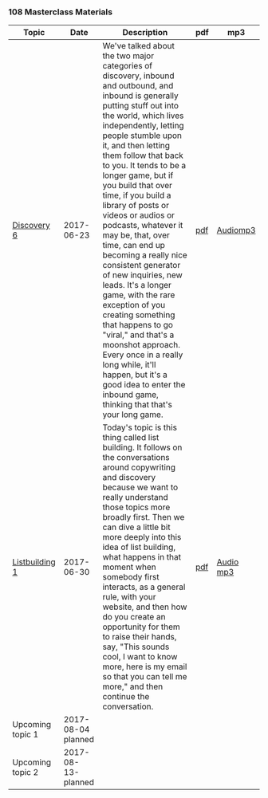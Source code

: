 ### 108 Masterclass Materials

| Topic                                                 | Date                | Description                                                                                                                                                                                                                                                                                                                                                                                                                                                                                                                                                                                                                                                                                                                                                                           | pdf                                                                                   | mp3                                                                              |
|-------------------------------------------------------|---------------------|---------------------------------------------------------------------------------------------------------------------------------------------------------------------------------------------------------------------------------------------------------------------------------------------------------------------------------------------------------------------------------------------------------------------------------------------------------------------------------------------------------------------------------------------------------------------------------------------------------------------------------------------------------------------------------------------------------------------------------------------------------------------------------------|---------------------------------------------------------------------------------------|----------------------------------------------------------------------------------|
| [Discovery 6](https://the-108.mn.co/posts/1174970)    | 2017-06-23          | We've talked about the two major categories of discovery, inbound and outbound, and inbound is generally putting stuff out into the world, which lives independently, letting people stumble upon it, and then letting them follow that back to you. It tends to be a longer game, but if you build that over time, if you build a library of posts or videos or audios or podcasts, whatever it may be, that, over time, can end up becoming a really nice consistent generator of new inquiries, new leads. It's a longer game, with the rare exception of you creating something that happens to go "viral," and that's a moonshot approach. Every once in a really long while, it'll happen, but it's a good idea to enter the inbound game, thinking that that's your long game. | [pdf](https://www.dropbox.com/s/h2kjaymg2c55q9x/108MasterclassDiscovery6.pdf?dl=0)    | [Audiomp3](https://www.dropbox.com/s/saccdbu68tfysiy/Discovery%206.mp3?dl=0)     |
| [Listbuilding 1](https://the-108.mn.co/posts/1182283) | 2017-06-30          | Today's topic is this thing called list building. It follows on the conversations around copywriting and discovery because we want to really understand those topics more broadly first. Then we can dive a little bit more deeply into this idea of list building, what happens in that moment when somebody first interacts, as a general rule, with your website, and then how do you create an opportunity for them to raise their hands, say, "This sounds cool, I want to know more, here is my email so that you can tell me more," and then continue the conversation.                                                                                                                                                                                                        | [pdf](https://www.dropbox.com/s/o5fh5tmfjufrrcl/108MasterclassLISTBUILDING1.pdf?dl=0) | [Audio mp3](https://www.dropbox.com/s/fi3i51vsgesao6w/Listbuilding%201.mp3?dl=0) |
| Upcoming topic 1                                      | 2017-08-04  planned |                                                                                                                                                                                                                                                                                                                                                                                                                                                                                                                                                                                                                                                                                                                                                                                       |                                                                                       |                                                                                  |
| Upcoming topic 2                                      | 2017-08-13-planned  |                                                                                                                                                                                                                                                                                                                                                                                                                                                                                                                                                                                                                                                                                                                                                                                       |                                                                                       |                                                                                  |
